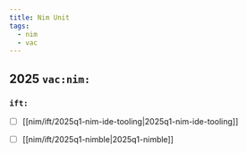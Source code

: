 ```yaml
---
title: Nim Unit
tags:
  - nim
  - vac
---
```


## 2025 `vac:nim:`

### `ift:`
* [ ] [[nim/ift/2025q1-nim-ide-tooling|2025q1-nim-ide-tooling]]
* [ ] [[nim/ift/2025q1-nimble|2025q1-nimble]]





